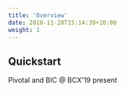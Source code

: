 ```yaml
---
title: 'Overview'
date: 2018-11-28T15:14:39+10:00
weight: 1
---
```


## Quickstart

Pivotal and BIC @ BCX'19 present
